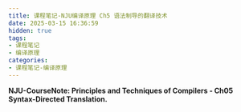 ```yaml
---
title: 课程笔记-NJU编译原理 Ch5 语法制导的翻译技术
date: 2025-03-15 16:36:59
hidden: true
tags:
- 课程笔记
- 编译原理
categories:
- 课程笔记-编译原理
---
```


**NJU-CourseNote: Principles and Techniques of Compilers - Ch05 Syntax-Directed Translation.**

<!--more-->